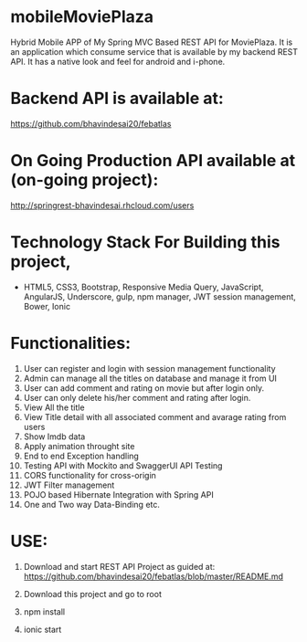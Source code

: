 # mobileMoviePlaza

Hybrid Mobile APP of My Spring MVC Based  REST API for MoviePlaza. It is an application which consume service that is available by my backend REST API. It has a native look and feel for android and i-phone.

# Backend API is available at:

https://github.com/bhavindesai20/febatlas

# On Going Production API available at (on-going project):

http://springrest-bhavindesai.rhcloud.com/users

# Technology Stack For Building this project,

- HTML5, CSS3, Bootstrap, Responsive Media Query, JavaScript, AngularJS, Underscore, gulp, npm manager, JWT session management, Bower, Ionic

# Functionalities:

1.	User can register and login with session management functionality
2.	Admin can manage all the titles on database and manage it from UI
3.	User can add comment and rating on movie but after login only.
4.	User can only delete his/her comment and rating after login.
5.	View All the title
6.	View Title detail with all associated comment and avarage rating from users
7.	Show Imdb data
8.	Apply animation throught site
9.	End to end Exception handling
10.	Testing API with Mockito and SwaggerUI API Testing
11.	CORS functionality for cross-origin
12.	JWT Filter management 
13.	POJO based Hibernate Integration with Spring API
14.	One and Two way Data-Binding etc.

# USE:

1) Download and start REST API  Project as guided at:
https://github.com/bhavindesai20/febatlas/blob/master/README.md

2) Download this project and go to root

3) npm install

4) ionic start







